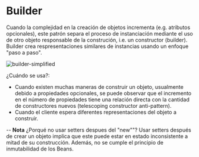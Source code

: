 # Builder
Cuando la complejidad en la creación de objetos incrementa (e.g. atributos opcionales), este patrón separa el proceso de instanciación mediante el uso de otro objeto responsable de la construción, i.e. un constructor (builder).
Builder crea respresentaciones similares de instancias usando un enfoque "paso a paso".

![builder-simplified](http://www.plantuml.com/plantuml/proxy?cache=no&src=https://raw.githubusercontent.com/paguerre3/creational-patterns/main/cp-samples/src/cp/samples/builder/_builder-simplified-diagram.iuml)

¿Cuándo se usa?:
* Cuando existen muchas maneras de construir un objeto, usualmente debido a propiedades opcionales, se puede observar que el incremento en el número de propiedades tiene una relación directa con la cantidad de constructores nuevos (telescoping constructor anti-pattern).
* Cuando el cliente espera diferentes representaciones del objeto a construir.

--
**Nota**
¿Porqué no usar setters despues del "new""?
Usar setters después de crear un objeto implica que este puede estar en estado inconsistente a mitad de su construcción.
Además, no se cumple el principio de inmutabilidad de los Beans.
